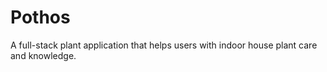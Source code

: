 # Pothos
A full-stack plant application that helps users with indoor house plant care and knowledge.
